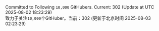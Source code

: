 Committed to Following `10,000` GitHubers. Current: <!-- FOLLOWING_COUNT -->302<!-- FOLLOWING_COUNT --> (Update at UTC <!-- LAST_UPDATED -->2025-08-02 18:23:29<!-- LAST_UPDATED -->)<br>
致力于关注`10,000`个GitHuber。当前：<!-- FOLLOWING_COUNT -->302<!-- FOLLOWING_COUNT --> (更新于北京时间 <!-- LAST_UPDATED_CST -->2025-08-03 02:23:29<!-- LAST_UPDATED_CST -->)
